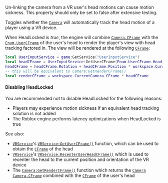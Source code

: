 Un-linking the camera from a VR user's head motions can cause motion
sickness. This property should only be set to false after extensive
testing.

Toggles whether the [`Camera`](https://create.roblox.com/docs/reference/engine/classes/Camera) will automatically track the head
motion of a player using a VR device.

When HeadLocked is *true*, the engine will combine [`Camera.CFrame`](https://create.roblox.com/docs/reference/engine/classes/Camera#CFrame)
with the [`Enum.UserCFrame`](https://create.roblox.com/docs/reference/engine/enums/UserCFrame) of the user's head to render the player's view
with head tracking factored in. The view will be rendered at the following
[`CFrame`](https://create.roblox.com/docs/reference/engine/datatypes/CFrame):
```lua
local UserInputService = game:GetService("UserInputService")
local headCFrame = UserInputService:GetUserCFrame(Enum.UserCFrame.Head)
headCFrame = headCFrame.Rotation + headCFrame.Position * workspace.CurrentCamera.HeadScale
-- this will be equivalent to Camera:GetRenderCFrame()
local renderCFrame = workspace.CurrentCamera.CFrame * headCFrame
```
#### Disabling HeadLocked

You are recommended not to disable HeadLocked for the following reasons:

- Players may experience motion sickness if an equivalent head tracking
solution is not added
- The Roblox engine performs latency optimizations when HeadLocked is true

See also:

- [`VRService`](https://create.roblox.com/docs/reference/engine/classes/VRService)'s [`VRService:GetUserCFrame()`](https://create.roblox.com/docs/reference/engine/classes/VRService#GetUserCFrame) function, which
can be used to obtain the [`CFrame`](https://create.roblox.com/docs/reference/engine/datatypes/CFrame) of the head
- [`VRService`](https://create.roblox.com/docs/reference/engine/classes/VRService)'s [`VRService:RecenterUserHeadCFrame()`](https://create.roblox.com/docs/reference/engine/classes/VRService#RecenterUserHeadCFrame) which is
used to recenter the head to the current position and orientation of the
VR device
- The [`Camera:GetRenderCFrame()`](https://create.roblox.com/docs/reference/engine/classes/Camera#GetRenderCFrame) function which returns the
[`Camera`](https://create.roblox.com/docs/reference/engine/classes/Camera) [`Camera.CFrame`](https://create.roblox.com/docs/reference/engine/classes/Camera#CFrame) combined with the [`CFrame`](https://create.roblox.com/docs/reference/engine/datatypes/CFrame)
of the user's head